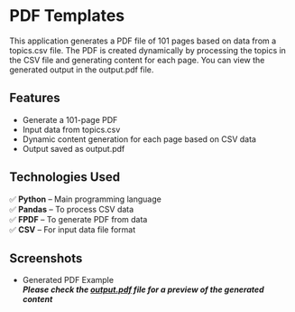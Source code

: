# PDF Templates

This application generates a PDF file of 101 pages based on data from a topics.csv file.
The PDF is created dynamically by processing the topics in the CSV file and generating content for each page.
You can view the generated output in the output.pdf file.

## Features
- Generate a 101-page PDF
- Input data from topics.csv
- Dynamic content generation for each page based on CSV data
- Output saved as output.pdf

## Technologies Used
✅ **Python** – Main programming language  
✅ **Pandas** – To process CSV data  
✅ **FPDF** – To generate PDF from data  
✅ **CSV** – For input data file format  

## Screenshots
- Generated PDF Example  
  ***Please check the [output.pdf](output.pdf) file for a preview of the generated content***
